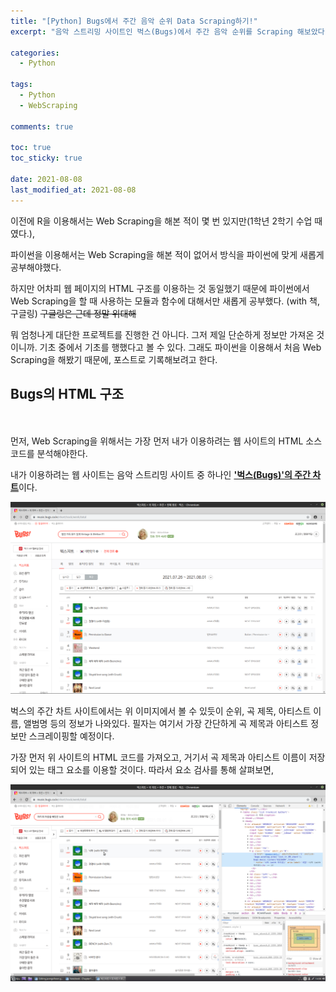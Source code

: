 ```yaml
---
title: "[Python] Bugs에서 주간 음악 순위 Data Scraping하기!"
excerpt: "음악 스트리밍 사이트인 벅스(Bugs)에서 주간 음악 순위를 Scraping 해보았다."

categories:
  - Python

tags:
  - Python
  - WebScraping

comments: true

toc: true
toc_sticky: true

date: 2021-08-08
last_modified_at: 2021-08-08
---
```

이전에 R을 이용해서는 Web Scraping을 해본 적이 몇 번 있지만(1학년 2학기 수업 때였다.),


파이썬을 이용해서는 Web Scraping을 해본 적이 없어서 방식을 파이썬에 맞게 새롭게 공부해야했다.


하지만 어차피 웹 페이지의 HTML 구조를 이용하는 것 동일했기 때문에 파이썬에서 Web Scraping을 할 때 사용하는 모듈과 함수에 대해서만 새롭게 공부했다. (with 책, 구글링) ~~구글링은 근데 정말 위대해~~


뭐 엄청나게 대단한 프로젝트를 진행한 건 아니다. 그저 제일 단순하게 정보만 가져온 것이니까. 기초 중에서 기초를 행했다고 볼 수 있다. 그래도 파이썬을 이용해서 처음 Web Scraping을 해봤기 때문에, 포스트로 기록해보려고 한다.


## Bugs의 HTML 구조


　
 
 
먼저, Web Scraping을 위해서는 가장 먼저 내가 이용하려는 웹 사이트의 HTML 소스 코드를 분석해야한다.


내가 이용하려는 웹 사이트는 음악 스트리밍 사이트 중 하나인 [**'벅스(Bugs)'의 주간 차트**](https://music.bugs.co.kr/chart/track/week/total)이다.


![Image](/post_images/python-4-img1.png)


벅스의 주간 차트 사이트에서는 위 이미지에서 볼 수 있듯이 순위, 곡 제목, 아티스트 이름, 앨범명 등의 정보가 나와있다. 필자는 여기서 가장 간단하게 곡 제목과 아티스트 정보만 스크레이핑할 예정이다.


가장 먼저 위 사이트의 HTML 코드를 가져오고, 거기서 곡 제목과 아티스트 이름이 저장되어 있는 태그 요소를 이용할 것이다. 따라서 요소 검사를 통해 살펴보면,


![Image](/post_images/python-4-img2.png)


